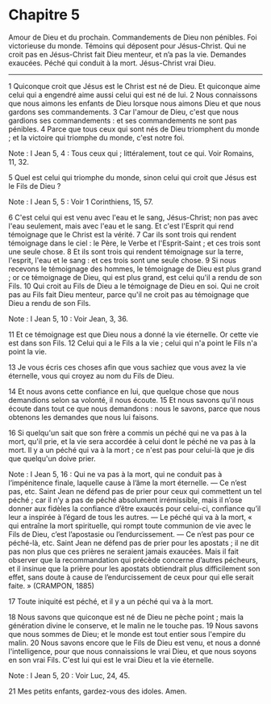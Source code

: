 # Chapitre 5

Amour de Dieu et du prochain.
Commandements de Dieu non pénibles.
Foi victorieuse du monde.
Témoins qui déposent pour Jésus-Christ.
Qui ne croit pas en Jésus-Christ fait Dieu menteur, et n’a pas la vie.
Demandes exaucées.
Péché qui conduit à la mort.
Jésus-Christ vrai Dieu.

***

1 Quiconque croit que Jésus est le Christ est né de Dieu. Et quiconque aime celui qui a engendré aime aussi celui qui est né de lui. 2 Nous connaissons que nous aimons les enfants de Dieu lorsque nous aimons Dieu et que nous gardons ses commandements. 3 Car l'amour de Dieu, c'est que nous gardions ses commandements : et ses commandements ne sont pas pénibles. 4 Parce que tous ceux qui sont nés de Dieu triomphent du monde ; et la victoire qui triomphe du monde, c'est notre foi.

<span class="bible-note">Note : </span> I Jean 5, 4 : Tous ceux qui ; littéralement, tout ce qui. Voir Romains, 11, 32.

5 Quel est celui qui triomphe du monde, sinon celui qui croit que Jésus est le Fils de Dieu ?

<span class="bible-note">Note : </span> I Jean 5, 5 : Voir 1 Corinthiens, 15, 57.


6 C'est celui qui est venu avec l'eau et le sang, Jésus-Christ; non pas avec l'eau seulement, mais avec l'eau et le sang. Et c'est l'Esprit qui rend témoignage que le Christ est la vérité. 7 Car ils sont trois qui rendent témoignage dans le ciel : le Père, le Verbe et l'Esprit-Saint ; et ces trois sont une seule chose. 8 Et ils sont trois qui rendent témoignage sur la terre, l'esprit, l'eau et le sang : et ces trois sont une seule chose. 9 Si nous recevons le témoignage des hommes, le témoignage de Dieu est plus grand ; or ce témoignage de Dieu, qui est plus grand, est celui qu'il a rendu de son Fils. 10 Qui croit au Fils de Dieu a le témoignage de Dieu en soi. Qui ne croit pas au Fils fait Dieu menteur, parce qu'il ne croit pas au témoignage que Dieu a rendu de son Fils.

<span class="bible-note">Note : </span> I Jean 5, 10 : Voir Jean, 3, 36.

11 Et ce témoignage est que Dieu nous a donné la vie éternelle. Or cette vie est dans son Fils. 12 Celui qui a le Fils a la vie ; celui qui n'a point le Fils n'a point la vie.


13 Je vous écris ces choses afin que vous sachiez que vous avez la vie éternelle, vous qui croyez au nom du Fils de Dieu.


14 Et nous avons cette confiance en lui, que quelque chose que nous demandions selon sa volonté, il nous écoute. 15 Et nous savons qu'il nous écoute dans tout ce que nous demandons : nous le savons, parce que nous obtenons les demandes que nous lui faisons.


16 Si quelqu'un sait que son frère a commis un péché qui ne va pas à la mort, qu'il prie, et la vie sera accordée à celui dont le péché ne va pas à la mort. Il y a un péché qui va à la mort ; ce n'est pas pour celui-là que je dis que quelqu'un doive prier.

<span class="bible-note">Note : </span> I Jean 5, 16 : Qui ne va pas à la mort, qui ne conduit pas à l’impénitence finale, laquelle cause à l’âme la mort éternelle. ― Ce n’est pas, etc. Saint Jean ne défend pas de prier pour ceux qui commettent un tel péché ; car il n’y a pas de péché absolument irrémissible, mais il n’ose donner aux fidèles la confiance d’être exaucés pour celui-ci, confiance qu’il leur a inspirée à l’égard de tous les autres. ― Le péché qui va à la mort, « qui entraîne la mort spirituelle, qui rompt toute communion de vie avec le Fils de Dieu, c’est l’apostasie ou l’endurcissement. ― Ce n’est pas pour ce péché-là, etc. Saint Jean ne défend pas de prier pour les apostats ; il ne dit pas non plus que ces prières ne seraient jamais exaucées. Mais il fait observer que la recommandation qui précède concerne d’autres pécheurs, et il insinue que la prière pour les apostats obtiendrait plus difficilement son effet, sans doute à cause de l’endurcissement de ceux pour qui elle serait faite. » (CRAMPON, 1885)

17 Toute iniquité est péché, et il y a un péché qui va à la mort.


18 Nous savons que quiconque est né de Dieu ne pèche point ; mais la génération divine le conserve, et le malin ne le touche pas. 19 Nous savons que nous sommes de Dieu; et le monde est tout entier sous l'empire du malin. 20 Nous savons encore que le Fils de Dieu est venu, et nous a donné l'intelligence, pour que nous connaissions le vrai Dieu, et que nous soyons en son vrai Fils. C'est lui qui est le vrai Dieu et la vie éternelle.

<span class="bible-note">Note : </span> I Jean 5, 20 : Voir Luc, 24, 45.

21 Mes petits enfants, gardez-vous des idoles. Amen.
